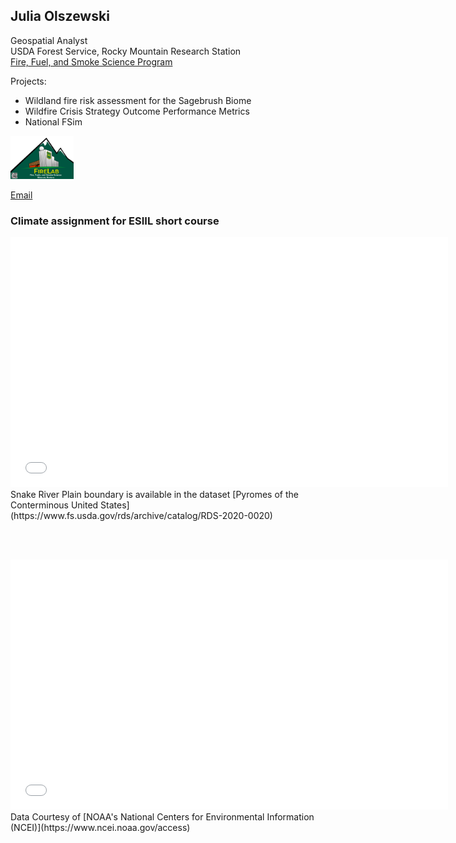 ## Julia Olszewski


Geospatial Analyst  
USDA Forest Service, Rocky Mountain Research Station  
[Fire, Fuel, and Smoke Science Program](https://research.fs.usda.gov/firelab)

Projects:
* Wildland fire risk assessment for the Sagebrush Biome
* Wildfire Crisis Strategy Outcome Performance Metrics
* National FSim

<img 
  src="/img/fire_lab_logo_Final.png" 
  alt="Fire Lab logo" 
  width="20%"/>

[Email](mailto:julia.olszewski@usda.gov)

### Climate assignment for ESIIL short course
<embed type="text/html" src="/img/SRP_map.html" width="700" height="400">
Snake River Plain boundary is available in the dataset [Pyromes of the Conterminous United States](https://www.fs.usda.gov/rds/archive/catalog/RDS-2020-0020)
<p>
  <br>
  <br>
</p>
<embed type="text/html" src="/img/SRP_climate_plot.html" width="700" height="400">
Data Courtesy of [NOAA's National Centers for Environmental Information (NCEI)](https://www.ncei.noaa.gov/access)
